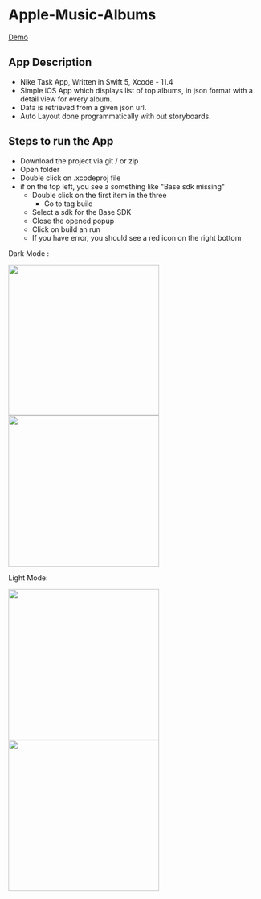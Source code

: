 # Apple-Music-Albums
  
  [Demo](https://drive.google.com/file/d/1teSA5htNOaSds3VaHZgL5WqXAGIqkwPI/view?usp=sharing)
  
## App Description ##
  * Nike Task App, Written in Swift 5, Xcode - 11.4 
  * Simple iOS App which displays list of top albums, in json format with a detail view for every album. 
  * Data is retrieved from a given json url.
  * Auto Layout done programmatically with out storyboards.
  
## Steps to run the App ##
  * Download the project via git / or zip
  * Open folder
  * Double click on .xcodeproj file
  * if on the top left, you see a something like "Base sdk missing"
    * Double click on the first item in the three
       * Go to tag build
    * Select a sdk for the Base SDK
    * Close the opened popup
    * Click on build an run
    * If you have error, you should see a red icon on the right bottom


Dark Mode :
<p float="left">
<img src="https://user-images.githubusercontent.com/10852409/79806208-b8bdf080-831c-11ea-93c4-5c6328e86215.PNG" width="300"> <img src="https://user-images.githubusercontent.com/10852409/79806432-3eda3700-831d-11ea-9e17-95943a9f624b.PNG" width="300">
</p>
 
 
Light Mode:
<p float="left">
<img src="https://user-images.githubusercontent.com/10852409/79806440-44378180-831d-11ea-8438-2f8af378fb44.PNG" width="300">
<img src="https://user-images.githubusercontent.com/10852409/79806443-4994cc00-831d-11ea-83c1-d36a1366a7b4.PNG" width="300">
</p>

